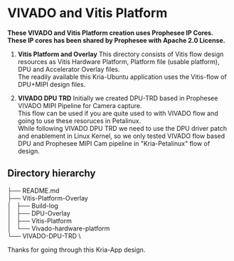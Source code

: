 # VIVADO and Vitis Platform

**These VIVADO and Vitis Platform creation uses Prophesee IP Cores. These IP cores has been shared by Prophesee with Apache 2.0 License.**

1. **Vitis Platform and Overlay**
This directory consists of Vitis flow design resources as Vitis Hardware Platform, Platform file (usable platform), DPU and Accelerator Overlay files.\
The readily available this Kria-Ubuntu application uses the Vitis-flow of DPU+MIPI design files.


2. **VIVADO DPU TRD**
Initially we created DPU-TRD based in Prophesee VIVADO MIPI Pipeline for Camera capture. \
This flow can be used if you are quite used to with VIVADO flow and going to use these resoruces in Petalinux.\
While following VIVADO DPU TRD we need to use the DPU driver patch and enablement in Linux Kernel, so we only tested VIVADO flow based DPU and Prophesee MIPI Cam pipeline in "Kria-Petalinux" flow of design.



## Directory hierarchy

├── README.md \
├── Vitis-Platform-Overlay \
│   ├── Build-log \
│   ├── DPU-Overlay \
│   ├── Vitis-Platform \
│   └── Vivado-hardware-platform \
└── VIVADO-DPU-TRD \

Thanks for going through this Kria-App design.

